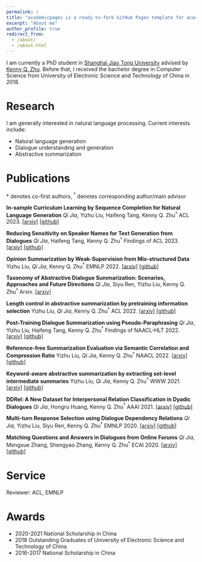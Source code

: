 ```yaml
---
permalink: /
title: "academicpages is a ready-to-fork GitHub Pages template for academic personal websites"
excerpt: "About me"
author_profile: true
redirect_from: 
  - /about/
  - /about.html
---
```


<!-- ## About Me -->

I am currently a PhD student in [Shanghai Jiao Tong University](https://www.sjtu.edu.cn/) advised by [Kenny Q. Zhu](https://www.cs.sjtu.edu.cn/~kzhu/). Before that, I received the bachelor degree in Computer Science from University of Electronic Science and Technology of China in 2018. 


# Research
        
I am generally interested in natural language processing. Current interests include: 
- Natural language generation
- Dialogue understanding and generation
- Abstractive summarization


# Publications
\* denotes co-first authors, $^\dagger$ denotes corresponding author/main advisor

**In-sample Curriculum Learning by Sequence Completion for Natural Language Generation**
*Qi Jia*, Yizhu Liu, Haifeng Tang, Kenny Q. Zhu$^\dagger$
ACL 2023. [[arxiv]]() [[github]]()

**Reducing Sensitivity on Speaker Names for Text Generation from Dialogues**
*Qi Jia*, Haifeng Tang, Kenny Q. Zhu$^\dagger$
Findings of ACL 2023. [[arxiv]]() [[github]]()

**Opinion Summarization by Weak-Supervision from Mix-structured Data**
Yizhu Liu, *Qi Jia*, Kenny Q. Zhu$^\dagger$
EMNLP 2022. [[arxiv]]() [[github]]()

**Taxonomy of Abstractive Dialogue Summarization: Scenarios, Approaches and Future Directions**
*Qi Jia*, Siyu Ren, Yizhu Liu, Kenny Q. Zhu$^\dagger$
Arxiv. [[arxiv]]()

**Length control in abstractive summarization by pretraining information selection**
Yizhu Liu, *Qi Jia*, Kenny Q. Zhu$^\dagger$
ACL 2022. [[arxiv]]() [[github]]()

**Post-Training Dialogue Summarization using Pseudo-Paraphrasing**
*Qi Jia*, Yizhu Liu, Haifeng Tang, Kenny Q. Zhu$^\dagger$
Findings of NAACL-HLT 2022. [[arxiv]]() [[github]]()

**Reference-free Summarization Evaluation via Semantic Correlation and Compression Ratio**
Yizhu Liu, *Qi Jia*, Kenny Q. Zhu$^\dagger$
NAACL 2022. [[arxiv]]() [[github]]()

**Keyword-aware abstractive summarization by extracting set-level intermediate summaries**
Yizhu Liu, *Qi Jia*, Kenny Q. Zhu$^\dagger$
WWW 2021. [[arxiv]]() [[github]]()

**DDRel: A New Dataset for Interpersonal Relation Classification in Dyadic Dialogues**
*Qi Jia*, Hongru Huang, Kenny Q. Zhu$^\dagger$
AAAI 2021. [[arxiv]]() [[github]]()

**Multi-turn Response Selection using Dialogue Dependency Relations**
*Qi Jia*, Yizhu Liu, Siyu Ren, Kenny Q. Zhu$^\dagger$
EMNLP 2020. [[arxiv]]() [[github]]()

**Matching Questions and Answers in Dialogues from Online Forums**
*Qi Jia*, Mengxue Zhang, Shengyao Zhang, Kenny Q. Zhu$^\dagger$
ECAI 2020. [[arxiv]]() [[github]]()


# Service
Reviewer: ACL, EMNLP

# Awards
- 2020-2021 National Scholarship in China
- 2018 Outstanding Graduates of University of Electronic Science and Technology of China
- 2016-2017 National Scholarship in China

